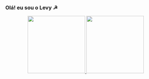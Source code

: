 ### Olá! eu sou o Levy ☭

<div align="center">
  <a href="https://github.com/lixoreciclavel">
  <img height="180em" src="https://github-readme-stats.vercel.app/api?username=lixoreciclavel&show_icons=true&theme=dark&include_all_commits=true&count_private=true"/>
  <img height="180em" src="https://github-readme-stats.vercel.app/api/top-langs/?username=lixoreciclavel&layout=compact&langs_count=7&theme=dark"/>
</div>
